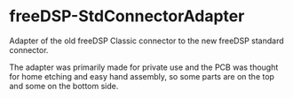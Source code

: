 # freeDSP-StdConnectorAdapter
Adapter of the old freeDSP Classic connector to the new freeDSP standard connector.

The adapter was primarily made for private use and the PCB was thought for home etching and easy hand assembly, so some parts are on the top and some on the bottom side.
